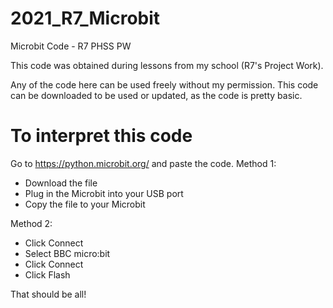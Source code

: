 # 2021_R7_Microbit
Microbit Code - R7 PHSS PW

This code was obtained during lessons from my school (R7's Project Work).

Any of the code here can be used freely without my permission. This code can be downloaded to be used or updated, as the code is pretty basic.

# To interpret this code
Go to https://python.microbit.org/ and paste the code.
Method 1:
- Download the file
- Plug in the Microbit into your USB port
- Copy the file to your Microbit

Method 2:
- Click Connect
- Select BBC micro:bit
- Click Connect
- Click Flash

That should be all!
